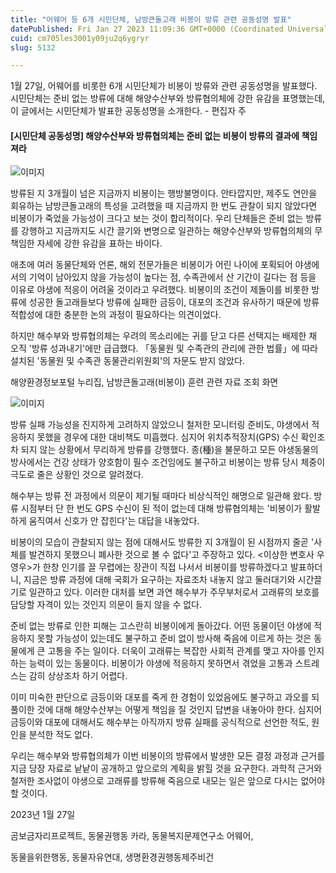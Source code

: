 ```yaml
---
title: "어웨어 등 6개 시민단체, 남방큰돌고래 비봉이 방류 관련 공동성명 발표"
datePublished: Fri Jan 27 2023 11:09:36 GMT+0000 (Coordinated Universal Time)
cuid: cm705les3001y09ju2q6ygryr
slug: 5132

---
```



1월 27일, 어웨어를 비롯한 6개 시민단체가 비봉이 방류와 관련 공동성명을 발표했다. 시민단체는 준비 없는 방류에 대해 해양수산부와 방류협의체에 강한 유감을 표명했는데, 이 글에서는 시민단체가 발표한 공동성명을 소개한다. - 편집자 주

#### [시민단체 공동성명] 해양수산부와 방류협의체는 준비 없는 비봉이 방류의 결과에 책임져라

![이미지](https://cdn.hashnode.com/res/hashnode/image/upload/v1739258479742/f9dae4e6-4b76-465d-b16d-f545622dc5b1.png)

방류된 지 3개월이 넘은 지금까지 비봉이는 행방불명이다. 안타깝지만, 제주도 연안을 회유하는 남방큰돌고래의 특성을 고려했을 때 지금까지 한 번도 관찰이 되지 않았다면 비봉이가 죽었을 가능성이 크다고 보는 것이 합리적이다. 우리 단체들은 준비 없는 방류를 강행하고 지금까지도 시간 끌기와 변명으로 일관하는 해양수산부와 방류협의체의 무책임한 자세에 강한 유감을 표하는 바이다.

애초에 여러 동물단체와 언론, 해외 전문가들은 비봉이가 어린 나이에 포획되어 야생에서의 기억이 남아있지 않을 가능성이 높다는 점, 수족관에서 산 기간이 길다는 점 등을 이유로 야생에 적응이 어려울 것이라고 우려했다. 비봉이의 조건이 제돌이를 비롯한 방류에 성공한 돌고래들보다 방류에 실패한 금등이, 대포의 조건과 유사하기 때문에 방류 적합성에 대한 충분한 논의 과정이 필요하다는 의견이었다.

하지만 해수부와 방류협의체는 우려의 목소리에는 귀를 닫고 다른 선택지는 배제한 채 오직 '방류 성과내기'에만 급급했다. 「동물원 및 수족관의 관리에 관한 법률」에 따라 설치된 '동물원 및 수족관 동물관리위원회'의 자문도 받지 않았다.

해양환경정보포털 누리집, 남방큰돌고래(비봉이) 훈련 관련 자료 조회 화면

![이미지](https://cdn.hashnode.com/res/hashnode/image/upload/v1739258481929/b6f2d321-1d0d-4ccd-ac77-4386d8f77109.png)

방류 실패 가능성을 진지하게 고려하지 않았으니 철저한 모니터링 준비도, 야생에서 적응하지 못했을 경우에 대한 대비책도 미흡했다. 심지어 위치추적장치(GPS) 수신 확인조차 되지 않는 상황에서 무리하게 방류를 강행했다. 종(種)을 불문하고 모든 야생동물의 방사에서는 건강 상태가 양호함이 필수 조건임에도 불구하고 비봉이는 방류 당시 체중이 극도로 줄은 상황인 것으로 알려졌다.

해수부는 방류 전 과정에서 의문이 제기될 때마다 비상식적인 해명으로 일관해 왔다. 방류 시점부터 단 한 번도 GPS 수신이 된 적이 없는데 대해 방류협의체는 '비봉이가 활발하게 움직여서 신호가 안 잡힌다'는 대답을 내놓았다.

비봉이의 모습이 관찰되지 않는 점에 대해서도 방류한 지 3개월이 된 시점까지 줄곧 '사체를 발견하지 못했으니 폐사한 것으로 볼 수 없다'고 주장하고 있다. <이상한 변호사 우영우>가 한창 인기를 끌 무렵에는 장관이 직접 나서서 비봉이를 방류하겠다고 발표하더니, 지금은 방류 과정에 대해 국회가 요구하는 자료조차 내놓지 않고 둘러대기와 시간끌기로 일관하고 있다. 이러한 대처를 보면 과연 해수부가 주무부처로서 고래류의 보호를 담당할 자격이 있는 것인지 의문이 들지 않을 수 없다.

준비 없는 방류로 인한 피해는 고스란히 비봉이에게 돌아갔다. 어떤 동물이던 야생에 적응하지 못할 가능성이 있는데도 불구하고 준비 없이 방사해 죽음에 이르게 하는 것은 동물에게 큰 고통을 주는 일이다. 더욱이 고래류는 복잡한 사회적 관계를 맺고 자아를 인지하는 능력이 있는 동물이다. 비봉이가 야생에 적응하지 못하면서 겪었을 고통과 스트레스는 감히 상상조차 하기 어렵다.

이미 미숙한 판단으로 금등이와 대포를 죽게 한 경험이 있었음에도 불구하고 과오를 되풀이한 것에 대해 해양수산부는 어떻게 책임을 질 것인지 답변을 내놓아야 한다. 심지어 금등이와 대포에 대해서도 해수부는 아직까지 방류 실패를 공식적으로 선언한 적도, 원인을 분석한 적도 없다.

우리는 해수부와 방류협의체가 이번 비봉이의 방류에서 발생한 모든 결정 과정과 근거를 지금 당장 자료로 낱낱이 공개하고 앞으로의 계획을 밝힐 것을 요구한다. 과학적 근거와 철저한 조사없이 야생으로 고래류를 방류해 죽음으로 내모는 일은 앞으로 다시는 없어야 할 것이다.

2023년 1월 27일

곰보금자리프로젝트, 동물권행동 카라, 동물복지문제연구소 어웨어,

동물을위한행동, 동물자유연대, 생명환경권행동제주비건
